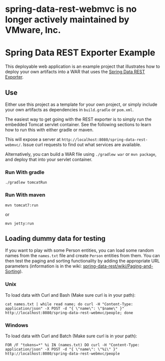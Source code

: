 # spring-data-rest-webmvc is no longer actively maintained by VMware, Inc.

# Spring Data REST Exporter Example

This deployable web application is an example project that illustrates how to deploy your own artifacts into a WAR that uses the [Spring Data REST Exporter](https://github.com/SpringSource/spring-data-rest).

## Use

Either use this project as a template for your own project, or simply include your own artifacts as dependencies in `build.gradle` or `pom.xml`.

The easiest way to get going with the REST exporter is to simply run the embedded Tomcat servlet container. See the following sections to learn how to run this with either gradle or maven.

This will expose a server at `http://localhost:8080/spring-data-rest-webmvc/`. Issue curl requests to find out what services are available.

Alternatively, you can build a WAR file using `./gradlew war` or `mvn package`, and deploy that into your servlet container.

### Run With gradle

	./gradlew tomcatRun

### Run With maven

	mvn tomcat7:run

or

	mvn jetty:run

## Loading dummy data for testing

If you want to play with some Person entities, you can load some random names from the `names.txt` file and create `Person` entities from them. You can then test the paging and sorting functionality by adding the appropriate URL parameters (information is in the wiki: [spring-data-rest/wiki/Paging-and-Sorting](https://github.com/SpringSource/spring-data-rest/wiki/Paging-and-Sorting)).

### Unix

To load data with Curl and Bash (Make sure curl is in your path):

	cat names.txt | while read name; do curl -H "Content-Type: application/json" -X POST -d "{ \"name\": \"$name\" }" http://localhost:8080/spring-data-rest-webmvc/people; done

### Windows

To load data with Curl and Batch (Make sure curl is in your path):

	FOR /F "tokens=*" %i IN (names.txt) DO curl -H "Content-Type: application/json" -X POST -d "{ \"name\": \"%i\" }" http://localhost:8080/spring-data-rest-webmvc/people

